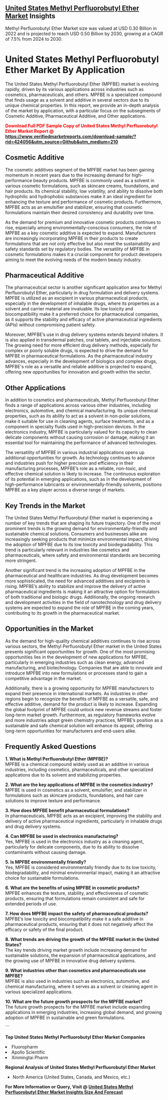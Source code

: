 <h2><a href="https://www.verifiedmarketreports.com/download-sample/?rid=424056&amp;utm_source=Github&amp;utm_medium=210" target="_blank">United States Methyl Perfluorobutyl Ether Market</a> Insights</h2><p>Methyl Perfluorobutyl Ether Market size was valued at USD 0.30 Billion in 2022 and is projected to reach USD 0.50 Billion by 2030, growing at a CAGR of 7.5% from 2024 to 2030.</p><p><h1>United States Methyl Perfluorobutyl Ether Market By Application</h1><p>The United States Methyl Perfluorobutyl Ether (MPFBE) market is evolving rapidly, driven by its various applications across industries such as cosmetics, pharmaceuticals, and others. MPFBE is a specialized compound that finds usage as a solvent and additive in several sectors due to its unique chemical properties. In this report, we provide an in-depth analysis of the market by application, with a particular focus on the subsegments of Cosmetic Additive, Pharmaceutical Additive, and Other applications.</p><p><strong><p><span class=""><span style="color: #ff0000;"><strong>Download Full PDF Sample Copy of United States Methyl Perfluorobutyl Ether Market Report</strong> @ </span><a href="https://www.verifiedmarketreports.com/download-sample/?rid=424056&amp;utm_source=Github&amp;utm_medium=210" target="_blank">https://www.verifiedmarketreports.com/download-sample/?rid=424056&amp;utm_source=Github&amp;utm_medium=210</a></span></p></strong></p><h2>Cosmetic Additive</h2><p>The cosmetic additives segment of the MPFBE market has been gaining momentum in recent years due to the increasing demand for high-performance beauty products. MPFBE is commonly used as a solvent in various cosmetic formulations, such as skincare creams, foundations, and hair products. Its chemical stability, low volatility, and ability to dissolve both hydrophilic and hydrophobic substances make it an ideal ingredient for enhancing the texture and performance of cosmetic products. Furthermore, MPFBE acts as an emulsifier and stabilizer, ensuring that cosmetic formulations maintain their desired consistency and durability over time.</p><p>As the demand for premium and innovative cosmetic products continues to rise, especially among environmentally-conscious consumers, the role of MPFBE as a key cosmetic additive is expected to expand. Manufacturers are increasingly incorporating MPFBE in their products to create formulations that are not only effective but also meet the sustainability and safety standards set by regulatory bodies. The versatility of MPFBE in cosmetic formulations makes it a crucial component for product developers aiming to meet the evolving needs of the modern beauty industry.</p><h2>Pharmaceutical Additive</h2><p>The pharmaceutical sector is another significant application area for Methyl Perfluorobutyl Ether, particularly in drug formulation and delivery systems. MPFBE is utilized as an excipient in various pharmaceutical products, especially in the development of inhalable drugs, where its properties as a solvent and carrier material are invaluable. Its low toxicity and biocompatibility make it a preferred choice for pharmaceutical companies, as it supports the stability and efficacy of active pharmaceutical ingredients (APIs) without compromising patient safety.</p><p>Moreover, MPFBE’s use in drug delivery systems extends beyond inhalers. It is also applied in transdermal patches, oral tablets, and injectable solutions. The growing need for more efficient drug delivery methods, especially for complex or poorly soluble drugs, is expected to drive the demand for MPFBE in pharmaceutical formulations. As the pharmaceutical industry advances, especially in the development of biologics and complex drugs, MPFBE's role as a versatile and reliable additive is projected to expand, offering new opportunities for innovation and growth within the sector.</p><h2>Other Applications</h2><p>In addition to cosmetics and pharmaceuticals, Methyl Perfluorobutyl Ether finds a range of applications across various other industries, including electronics, automotive, and chemical manufacturing. Its unique chemical properties, such as its ability to act as a solvent in non-polar solutions, make it suitable for use in cleaning agents, surface treatments, and as a component in specialty fluids used in high-precision devices. In the electronics industry, MPFBE is particularly valued for its capacity to clean delicate components without causing corrosion or damage, making it an essential tool for maintaining the performance of advanced technologies.</p><p>The versatility of MPFBE in various industrial applications opens up additional opportunities for growth. As technology continues to advance and industries push for higher precision and efficiency in their manufacturing processes, MPFBE’s role as a reliable, non-toxic, and effective chemical solution is likely to increase. The continuous exploration of its potential in emerging applications, such as in the development of high-performance lubricants or environmentally-friendly solvents, positions MPFBE as a key player across a diverse range of markets.</p><h2>Key Trends in the Market</h2><p>The United States Methyl Perfluorobutyl Ether market is experiencing a number of key trends that are shaping its future trajectory. One of the most prominent trends is the growing demand for environmentally-friendly and sustainable chemical solutions. Consumers and businesses alike are increasingly seeking products that minimize environmental impact, driving the adoption of MPFBE due to its low toxicity and biodegradability. This trend is particularly relevant in industries like cosmetics and pharmaceuticals, where safety and environmental standards are becoming more stringent.</p><p>Another significant trend is the increasing adoption of MPFBE in the pharmaceutical and healthcare industries. As drug development becomes more sophisticated, the need for advanced additives and excipients is rising. MPFBE’s ability to stabilize and improve the delivery of active pharmaceutical ingredients is making it an attractive option for formulators of both traditional and biologic drugs. Additionally, the ongoing research and development activities in the field of nanotechnology and drug delivery systems are expected to expand the role of MPFBE in the coming years, contributing to its growth in the pharmaceutical market.</p><h2>Opportunities in the Market</h2><p>As the demand for high-quality chemical additives continues to rise across various sectors, the Methyl Perfluorobutyl Ether market in the United States presents significant opportunities for growth. One of the most promising opportunities lies in the development of new applications for MPFBE, particularly in emerging industries such as clean energy, advanced manufacturing, and biotechnology. Companies that are able to innovate and introduce MPFBE into new formulations or processes stand to gain a competitive advantage in the market.</p><p>Additionally, there is a growing opportunity for MPFBE manufacturers to expand their presence in international markets. As industries in other regions begin to recognize the benefits of MPFBE as a versatile, safe, and effective additive, demand for the product is likely to increase. Expanding the global footprint of MPFBE could unlock new revenue streams and foster long-term market growth. Furthermore, as regulatory frameworks evolve and more industries adopt green chemistry practices, MPFBE’s position as a sustainable and safe chemical solution will enhance its appeal, offering long-term opportunities for manufacturers and end-users alike.</p><h2>Frequently Asked Questions</h2><p><strong>1. What is Methyl Perfluorobutyl Ether (MPFBE)?</strong><br>MPFBE is a chemical compound widely used as an additive in various industries, including cosmetics, pharmaceuticals, and other specialized applications due to its solvent and stabilizing properties.</p><p><strong>2. What are the key applications of MPFBE in the cosmetics industry?</strong><br>MPFBE is used in cosmetics as a solvent, emulsifier, and stabilizer in formulations such as skincare products, foundations, and hair care solutions to improve texture and performance.</p><p><strong>3. How does MPFBE benefit pharmaceutical formulations?</strong><br>In pharmaceuticals, MPFBE acts as an excipient, improving the stability and delivery of active pharmaceutical ingredients, particularly in inhalable drugs and drug delivery systems.</p><p><strong>4. Can MPFBE be used in electronics manufacturing?</strong><br>Yes, MPFBE is used in the electronics industry as a cleaning agent, particularly for delicate components, due to its ability to dissolve contaminants without causing damage.</p><p><strong>5. Is MPFBE environmentally friendly?</strong><br>Yes, MPFBE is considered environmentally friendly due to its low toxicity, biodegradability, and minimal environmental impact, making it an attractive choice for sustainable formulations.</p><p><strong>6. What are the benefits of using MPFBE in cosmetic products?</strong><br>MPFBE enhances the texture, stability, and effectiveness of cosmetic products, ensuring that formulations remain consistent and safe for extended periods of use.</p><p><strong>7. How does MPFBE impact the safety of pharmaceutical products?</strong><br>MPFBE’s low toxicity and biocompatibility make it a safe additive in pharmaceutical products, ensuring that it does not negatively affect the efficacy or safety of the final product.</p><p><strong>8. What trends are driving the growth of the MPFBE market in the United States?</strong><br>The key trends driving market growth include increasing demand for sustainable solutions, the expansion of pharmaceutical applications, and the growing use of MPFBE in innovative drug delivery systems.</p><p><strong>9. What industries other than cosmetics and pharmaceuticals use MPFBE?</strong><br>MPFBE is also used in industries such as electronics, automotive, and chemical manufacturing, where it serves as a solvent or cleaning agent in various specialized applications.</p><p><strong>10. What are the future growth prospects for the MPFBE market?</strong><br>The future growth prospects for the MPFBE market include expanding applications in emerging industries, increasing global demand, and growing adoption of MPFBE in sustainable and green formulations.</p>```</p><p><strong>Top United States Methyl Perfluorobutyl Ether Market Companies</strong></p><div data-test-id=""><p><li>Fluoropharm</li><li> Apollo Scientific</li><li> Xinmingtai Pharm</li></p><div><strong>Regional Analysis of&nbsp;United States Methyl Perfluorobutyl Ether Market</strong></div><ul><li dir="ltr"><p dir="ltr">North America&nbsp;(United States, Canada, and Mexico, etc.)</p></li></ul><p><strong>For More Information or Query, Visit @&nbsp;</strong><strong><a href="https://www.verifiedmarketreports.com/product/methyl-perfluorobutyl-ether-market/?utm_source=Github&amp;utm_medium=210" target="_blank">United States Methyl Perfluorobutyl Ether Market Insights Size And Forecast</a></strong></p></div>

